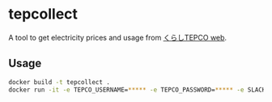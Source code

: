 # tepcollect

A tool to get electricity prices and usage from [くらしTEPCO web](https://www.app.kurashi.tepco.co.jp/).

## Usage
```bash
docker build -t tepcollect .
docker run -it -e TEPCO_USERNAME=***** -e TEPCO_PASSWORD=***** -e SLACK_TOKEN=xoxb-***** -e SLACK_CHANNEL_ID=***** tepcollect
```